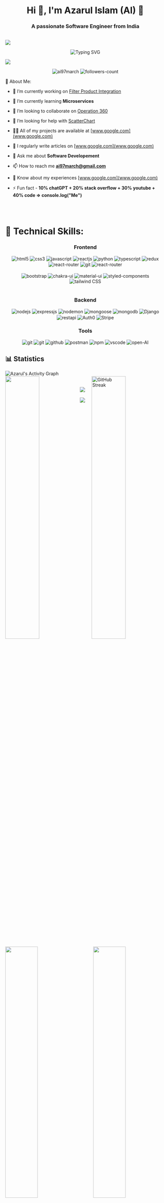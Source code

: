 <h1 align="center">Hi 👋, I'm Azarul Islam (AI) 🤖</h1>
<h3 align="center">A passionate Software Engineer from India</h3>

<br/>

<img src="https://user-images.githubusercontent.com/73097560/115834477-dbab4500-a447-11eb-908a-139a6edaec5c.gif">
   <p align="center" color: "red">
     <a>  
       <img src="https://readme-typing-svg.demolab.com?font=Fira+Code&weight=600&size=23&duration=3000&pause=500&color=3CE0F7&center=true&vCenter=true&width=600&lines=Hello+from+AI%2C+Welcome+to+my+Git+World!!!" alt="Typing SVG" />
     </a>
  </p>      
<img src="https://user-images.githubusercontent.com/73097560/115834477-dbab4500-a447-11eb-908a-139a6edaec5c.gif">

<p align="center"> 
 <img src="https://komarev.com/ghpvc/?username=ai97march&label=Profile%20views&color=0e75b6&style=flat" alt="ai97march" />
 <img src="https://img.shields.io/github/followers/ai97march?label=Followers&style=social" alt="followers-count"> 
</p>
 
  💫 About Me:
  
- 🔭 I’m currently working on [Filter Product Integration](https://github.com/ai97march/filter-pi)

- 🌱 I’m currently learning **Microservices**

- 👯 I’m looking to collaborate on [Operation 360](https://github.com/ai97march/operation-360)

- 🤝 I’m looking for help with [ScatterChart](https://github.com/ai97march/ScatterChart)

- 👨‍💻 All of my projects are available at [www.google.com](www.google.com)

- 📝 I regularly write articles on [www.google.com](www.google.com)

- 💬 Ask me about **Software Developement**

- 📫 How to reach me **ai97march@gmail.com**

- 📄 Know about my experiences [www.google.com](www.google.com)

- ⚡ Fun fact - **10% chatGPT + 20% stack overflow + 30% youtube + 40% code => console.log("Me")**

<br/>
<br/>


# 🥇 Technical Skills:
<div align="center"><h3 align="center">Frontend</h3>
  <img src="https://img.shields.io/badge/html5-%23E34F26.svg?style=for-the-badge&logo=html5&logoColor=white" align="center" alt="html5">
  <img src = "https://img.shields.io/badge/css3-%231572B6.svg?style=for-the-badge&logo=css3&logoColor=white" align="center" alt="css3">
  <img src ="https://img.shields.io/badge/javascript-%2314354C.svg?style=for-the-badge&logo=javascript&logoColor=%23F7DF1E" align="center" alt="javascript">
  <img src="https://img.shields.io/badge/React-20232A?style=for-the-badge&logo=react&logoColor=61DAFB"  align="center" alt="reactjs" />
  <img src ="https://img.shields.io/badge/Python-fff178?style=for-the-badge&logo=python&logoColor=teal" align="center" alt="python">
  <img src='https://img.shields.io/badge/typescript-%23007ACC.svg?style=for-the-badge&logo=typescript&logoColor=white' align='center' alt='typescript' />
  <img src="https://img.shields.io/badge/Redux-593D88?style=for-the-badge&logo=redux&logoColor=white"  align="center" alt="redux" />
  <img src="https://img.shields.io/badge/React_Router-CA4245?style=for-the-badge&logo=react-router&logoColor=white"  align="center" alt="react-router" />
  <img src="https://img.shields.io/badge/Next.js-%23000000.svg?style=for-the-badge&logo=next.js&logoColor=white" align="center" alt="git"/>
  <img src="https://img.shields.io/badge/Angular-CA4245?style=for-the-badge&logo=angular&logoColor=white"  align="center" alt="react-router" />
  <br/>
  <br/>
  <img src="https://img.shields.io/badge/Bootstrap-593D88?style=for-the-badge&logo=bootstrap&logoColor=white"  align="center" alt="bootstrap" />
  <img src = "https://img.shields.io/badge/chakra ui-%234ED1C5.svg?style=for-the-badge&logo=chakraui&logoColor=white" align="center" alt="chakra-ui"/>
  <img src = "https://img.shields.io/badge/MUI-007FFF.svg?style=for-the-badge&logo=MUI&logoColor=white" align="center" alt="material-ui"/>
  <img src = "https://img.shields.io/badge/styledcomponents-DB7093.svg?style=for-the-badge&logo=styled-components&logoColor=white" align="center" alt="styled-components"/>
  <img src = "https://img.shields.io/badge/Tailwind%20CSS-%230ea5e9.svg?style=for-the-badge&logo=tailwindcss&logoColor=white" align="center" alt="tailwind CSS"/>
</div>

 <br/>
 
  <div align="center"><h3 align="center">Backend</h3> 
    <img src="https://img.shields.io/badge/Node.js-339933?style=for-the-badge&logo=nodedotjs&logoColor=white" align="center" alt="nodejs" />
    <img src="https://img.shields.io/badge/Express.js-%23323330.svg?style=for-the-badge&logo=express&logoColor=white" align="center" alt="expressjs"/>
    <img src="https://img.shields.io/badge/Nodemon-76D04B.svg?style=for-the-badge&logo=Nodemon&logoColor=white" align="center" alt="nodemon"/> 
    <img src="https://img.shields.io/badge/Mongoose-FB1911.svg?style=for-the-badge&logoColor=white" align="center" alt="mongoose"/>
    <img src="https://img.shields.io/badge/MongoDB-4EA94B?style=for-the-badge&logo=mongodb&logoColor=white" align="center" alt="mongodb"/>
    <img src="https://img.shields.io/badge/Django-187f58.svg?style=for-the-badge&logo=django&logoColor=white" align="center" alt="Django"/>
    <img src="https://img.shields.io/badge/Rest%20Api-000000.svg?style=for-the-badge&logo=Amazon-CloudWatch&logoColor=white" align="center" alt="restapi"/>
    <img src="https://img.shields.io/badge/Auth0-EB5424.svg?style=for-the-badge&logo=Auth0&logoColor=white" align="center" alt="Auth0"/>
    <img src="https://img.shields.io/badge/Stripe-008CDD.svg?style=for-the-badge&logo=Stripe&logoColor=white" align="center" alt="Stripe"/>
 </div>
  
  <div align="center"><h3 align="center">Tools</h3> 
    <img src="https://img.shields.io/badge/netlify-%2300827e.svg?style=for-the-badge&logo=netlify&logoColor=white" align="center" alt="git"/>
    <img src="https://img.shields.io/badge/vercel-%23000000.svg?style=for-the-badge&logo=vercel&logoColor=white" align="center" alt="git"/>
    <img src="https://img.shields.io/badge/GitHub-100000?style=for-the-badge&logo=github&logoColor=white"  align="center" alt="github"/>
    <img src ="https://img.shields.io/badge/Postman-FF6C37?style=for-the-badge&logo=postman&logoColor=white" align="center" alt="postman">
    <img src = "https://img.shields.io/badge/NPM-CA4245?style=for-the-badge&logo=npm&logoColor=white" align="center" alt="npm">
    <img src="https://img.shields.io/badge/Visual%20Studio-%23007ACC.svg?style=for-the-badge&logo=visual-studio&logoColor=white"  align="center" alt="vscode"/>
    <img src="https://img.shields.io/badge/Open%20AI-0f9e7b.svg?style=for-the-badge&logo=openAI&logoColor=white"  align="center" alt="open-AI"/>
    <br/>
  </div>


## 📊 Statistics 
<div>
   <img alt="Azarul's Activity Graph" src="https://github-readme-activity-graph.vercel.app/graph?username=ai97march&custom_title=Azarul%20Islam's%20Contribution%20Graph&theme=react-dark&hide_border=true" />
</div>
<div>
  <img align="left" src="http://github-profile-summary-cards.vercel.app/api/cards/stats?username=ai97march&theme=2077" width="46%" />
<!--   <img align="right" src="https://streak-stats.demolab.com/?user=ai97march&_border=true&theme=dark&hide_border=true&theme=react" width="46%" /> -->
  <img align="right" src="https://streak-stats.demolab.com?user=ai97march&theme=radical&mode=weekly&card_height=290" alt="GitHub Streak"  width="46%"/>
</div>
<br/>
<br/>
<img src="https://user-images.githubusercontent.com/73097560/115834477-dbab4500-a447-11eb-908a-139a6edaec5c.gif">
<div>
<img align="left" src="http://github-profile-summary-cards.vercel.app/api/cards/repos-per-language?username=ai97march&theme=2077" width="45%" />
<img align="right" src="http://github-profile-summary-cards.vercel.app/api/cards/most-commit-language?username=ai97march&theme=2077" width="45%" />
<!-- <div>
   <p>
<b>Note:</b> Top languages is only a metric of the languages my public code consists of and doesn't reflect experience or skill level.
      </p>
</div> -->
</div>
<br/>
<img src="https://user-images.githubusercontent.com/73097560/115834477-dbab4500-a447-11eb-908a-139a6edaec5c.gif">
<div align="center">    
<img src="http://github-profile-summary-cards.vercel.app/api/cards/profile-details?username=ai97march&theme=2077" style="height: 300px"  />                                 
</div>   
<!--                                                                                                                    
 <h2 align="left">⚡Activity Graph:</h2>
  <a><img alt="Ajay Activity Graph" src="https://github-readme-activity-graph.cyclic.app/graph?username=ai97march&theme=react-dark&hide_border=true" /></a>
-->

<div align="center">    
  <img src="https://github-profile-trophy.vercel.app/?username=ai97march&column=-1&theme=chalk&rank=-?&margin-w=15" style="height: 200px"  />                                 
</div>  

 <!--
<img align="center" src="https://github.com/ai97march/ai97march/blob/output/github-contribution-grid-snake.svg" alt="snake" width="100%"/>
-->

<!--
### ✍️ Random Dev Quote
  <div align="center">  
<img  src="https://quotes-github-readme.vercel.app/api?type=horizontal&theme=radical" width="550px"/>
    </div>  
-->

 <img  src="https://raw.githubusercontent.com/Trilokia/Trilokia/379277808c61ef204768a61bbc5d25bc7798ccf1/bottom_header.svg" />
